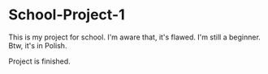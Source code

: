 # School-Project-1

This is my project for school.
I'm aware that, it's flawed. I'm still a beginner.  
Btw, it's in Polish.

Project is finished.
